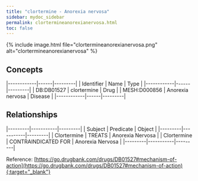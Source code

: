 ```yaml
---
title: "clortermine - Anorexia nervosa"
sidebar: mydoc_sidebar
permalink: clortermineanorexianervosa.html
toc: false 
---
```


{% include image.html file="clortermineanorexianervosa.png" alt="clortermineanorexianervosa" %}

## Concepts

|------------|------|---------|
| Identifier | Name | Type    |
|------------|------|---------|
| DB:DB01527 | clortermine | Drug |
| MESH:D000856 | Anorexia nervosa | Disease |
|------------|------|---------|

## Relationships

|---------|-----------|---------|
| Subject | Predicate | Object  |
|---------|-----------|---------|
| Clortermine | TREATS | Anorexia Nervosa |
| Clortermine | CONTRAINDICATED FOR | Anorexia Nervosa |
|---------|-----------|---------|

Reference: [https://go.drugbank.com/drugs/DB01527#mechanism-of-action](https://go.drugbank.com/drugs/DB01527#mechanism-of-action){:target="_blank"}